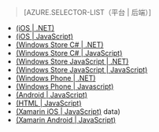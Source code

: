 > [AZURE.SELECTOR-LIST（平台 | 后端）]
- [(iOS | .NET)](/documentation/articles/mobile-services-dotnet-backend-ios-authorize-users-in-scripts)
- [(iOS | JavaScript)](/documentation/articles/mobile-services-ios-authorize-users-in-scripts)
- [(Windows Store C# | .NET)](/documentation/articles/mobile-services-dotnet-backend-windows-store-dotnet-authorize-users-in-scripts)
- [(Windows Store C# | JavaScript)](/documentation/articles/mobile-services-windows-store-dotnet-authorize-users-in-scripts)
- [(Windows Store JavaScript | .NET)](/documentation/articles/mobile-services-dotnet-backend-windows-store-javascript-authorize-users-in-scripts)
- [(Windows Store JavaScript | JavaScript)](/documentation/articles/mobile-services-windows-store-javascript-authorize-users-in-scripts)
- [(Windows Phone | .NET)](/documentation/articles/mobile-services-dotnet-backend-windows-phone-authorize-users-in-scripts)
- [(Windows Phone | Javascript)](/documentation/articles/mobile-services-windows-phone-authorize-users-in-scripts)
- [(Android | JavaScript)](/documentation/articles/mobile-services-android-authorize-users-in-scripts)
- [(HTML | JavaScript)](/documentation/articles/mobile-services-html-authorize-users-in-scripts)
- [(Xamarin iOS | JavaScript)](/documentation/articles/partner-xamarin-mobile-services-ios-authorize-users-in-scripts)
data)
- [(Xamarin Android | JavaScript)](/documentation/articles/partner-xamarin-mobile-services-android-authorize-users-in-scripts)
